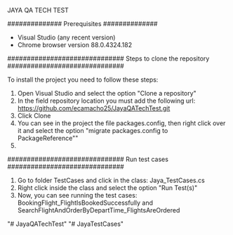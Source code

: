 JAYA QA TECH TEST

##############
Prerequisites
##############

- Visual Studio (any recent version)
- Chrome browser version 88.0.4324.182

##############################
Steps to clone the repository
##############################

To install the project you need to follow these steps:

1. Open Visual Studio and select the option "Clone a repository"
2. In the field repository location you must add the following url: https://github.com/ecamacho25/JayaQATechTest.git
3. Click Clone
4. You can see in the project the file packages.config, then right click over it and select the option "migrate packages.config to  PackageReference""
5. 


##############################
Run test cases
##############################

1. Go to folder TestCases and click in the class: Jaya_TestCases.cs
2. Right click inside the class and select the option "Run Test(s)"
3. Now, you can see running the test cases: BookingFlight_FlightIsBookedSuccessfully and SearchFlightAndOrderByDepartTime_FlightsAreOrdered

"# JayaQATechTest" 
"# JayaTestCases" 
